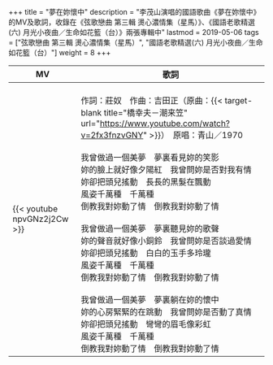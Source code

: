 +++
title = "夢在妳懷中"
description = "李茂山演唱的國語歌曲《夢在妳懷中》的MV及歌詞，收錄在《弦歌戀曲 第三輯 燙心濃情集（星馬）》、《國語老歌精選(六) 月光小夜曲／生命如花籃（台）》兩張專輯中"
lastmod = 2019-05-06
tags = ["弦歌戀曲 第三輯 燙心濃情集（星馬）", "國語老歌精選(六) 月光小夜曲／生命如花籃（台）"]
weight = 8
+++

MV  | 歌詞  
--------------|-------
{{< youtube npvGNz2j2Cw >}}|<br/>作詞：莊奴　作曲：吉田正（原曲：{{< target-blank title="橋幸夫－潮来笠" url="https://www.youtube.com/watch?v=2fx3fnzvGNY" >}}）　原唱：青山／1970 <br/><br/>我曾做過一個美夢　夢裏看見妳的笑影<br/>妳的臉上就好像夕陽紅　我曾問妳是否對我有情<br/>妳卻把頭兒搖動　長長的黑髮在飄動<br/>風姿千萬種　千萬種<br/>倒教我對妳動了情　倒教我對妳動了情<br/><br/>我曾做過一個美夢　夢裏聽見妳的歌聲<br/>妳的聲音就好像小銅鈴　我曾問妳是否談過愛情<br/>妳卻把頭兒搖動　白白的玉手多玲瓏<br/>風姿千萬種　千萬種<br/>倒教我對妳動了情　倒教我對妳動了情<br/><br/>我曾做過一個美夢　夢裏躺在妳的懷中<br/>妳的心房緊緊的在跳動　我曾問妳是否動了真情<br/>妳卻把頭兒搖動　彎彎的眉毛像彩虹<br/>風姿千萬種　千萬種<br/>倒教我對妳動了情　倒教我對妳動了情
